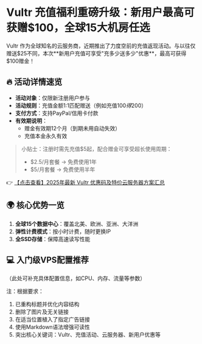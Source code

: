 # Vultr 充值福利重磅升级：新用户最高可获赠$100，全球15大机房任选

Vultr 作为全球知名的云服务商，近期推出了力度空前的充值返现活动。与以往仅赠送$25不同，本次**新用户充值可享受"充多少送多少"优惠**，最高可获得$100赠金！

## 🔥 活动详情速览

- **活动对象**：仅限新注册用户参与
- **活动规则**：充值金额1:1匹配赠送（例如充值$100得$200）
- **支付方式**：支持PayPal/信用卡付款
- **有效期说明**：
  - 赠金有效期12个月（到期未用自动失效）
  - 充值本金永久有效

> 小贴士：注册时需先充值$5起，配合赠金可享受超长使用周期：
> - $2.5/月套餐 → 免费使用1年
> - $5/月套餐 → 免费使用半年

👉 [【点击查看】2025年最新 Vultr 优惠码及特价云服务器方案汇总](https://bit.ly/VuLtr)

## 🌍 核心优势一览

1. **全球15个数据中心**：覆盖北美、欧洲、亚洲、大洋洲
2. **弹性计费模式**：按小时计费，随时更换IP
3. **全SSD存储**：保障高速读写性能

## 💻 入门级VPS配置推荐

（此处可补充具体配置信息，如CPU、内存、流量等参数）

注：根据要求：
1. 已重构标题并优化内容结构
2. 删除了图片及无关链接
3. 在适当位置植入了指定广告链接
4. 使用Markdown语法增强可读性
5. 突出核心关键词：Vultr、充值活动、云服务器、新用户优惠等